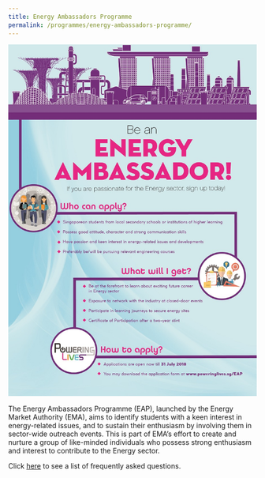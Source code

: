 ```yaml
---
title: Energy Ambassadors Programme
permalink: /programmes/energy-ambassadors-programme/
---
```

![Be an Energy Ambassador!](/images/programmes/energy-ambassadors-programme/energyambassador_F-04.jpg?ver=2018-05-22-171426-997)

The Energy Ambassadors Programme (EAP), launched by the Energy Market Authority (EMA), aims to identify students with a keen interest in energy-related issues, and to sustain their enthusiasm by involving them in sector-wide outreach events. This is part of EMA’s effort to create and nurture a group of like-minded individuals who possess strong enthusiasm and interest to contribute to the Energy sector.
 

Click <a href="/files/programmes/energy-ambasadors-programme/Public%20FAQs%20for%20EAP.pdf" target="_blank">here</a> to see a list of frequently asked questions.
